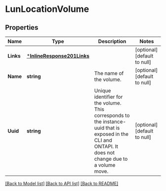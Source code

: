 # LunLocationVolume

## Properties
Name | Type | Description | Notes
------------ | ------------- | ------------- | -------------
**Links** | [***InlineResponse201Links**](inline_response_201__links.md) |  | [optional] [default to null]
**Name** | **string** | The name of the volume. | [optional] [default to null]
**Uuid** | **string** | Unique identifier for the volume. This corresponds to the instance-uuid that is exposed in the CLI and ONTAPI. It does not change due to a volume move. | [optional] [default to null]

[[Back to Model list]](../README.md#documentation-for-models) [[Back to API list]](../README.md#documentation-for-api-endpoints) [[Back to README]](../README.md)



